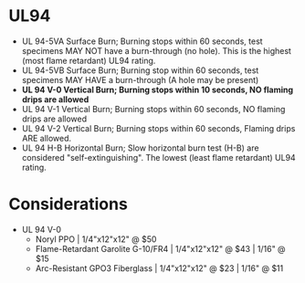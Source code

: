 # UL94

- UL 94-5VA Surface Burn; Burning stops within 60 seconds, test specimens MAY NOT have a burn-through (no hole). This is the highest (most flame retardant) UL94 rating.
- UL 94-5VB Surface Burn; Burning stop within 60 seconds, test specimens MAY HAVE a burn-through (A hole may be present)
- **UL 94 V-0 Vertical Burn; Burning stops within 10 seconds, NO flaming drips are allowed**
- UL 94 V-1 Vertical Burn; Burning stops within 60 seconds, NO flaming drips are allowed
- UL 94 V-2 Vertical Burn; Burning stops within 60 seconds, Flaming drips ARE allowed.
- UL 94 H-B Horizontal Burn; Slow horizontal burn test (H-B) are considered "self-extinguishing". The lowest (least flame retardant) UL94 rating.

# Considerations

- UL 94 V-0
  - Noryl PPO | 1/4"x12"x12" @ $50
  - Flame-Retardant Garolite G-10/FR4 | 1/4"x12"x12" @ $43 | 1/16" @ $15
  - Arc-Resistant GPO3 Fiberglass | 1/4"x12"x12" @ $23 | 1/16" @ $11

